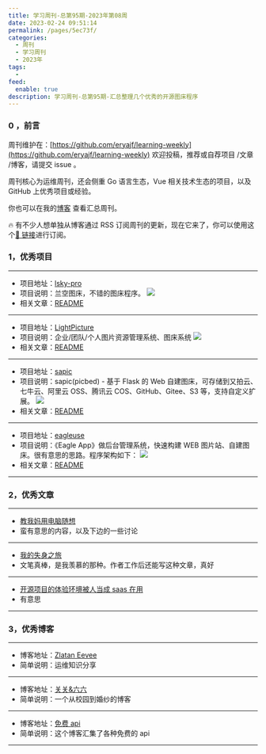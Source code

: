```yaml
---
title: 学习周刊-总第95期-2023年第08周
date: 2023-02-24 09:51:14
permalink: /pages/5ec73f/
categories:
  - 周刊
  - 学习周刊
  - 2023年
tags:
  -
feed:
  enable: true
description: 学习周刊-总第95期-汇总整理几个优秀的开源图床程序
---
```


### 0 ，前言

周刊维护在：[https://github.com/eryajf/learning-weekly](https://github.com/eryajf/learning-weekly) 欢迎投稿，推荐或自荐项目 /文章 /博客，请提交 issue 。

周刊核心为运维周刊，还会侧重 Go 语言生态，Vue 相关技术生态的项目，以及 GitHub 上优秀项目或经验。

你也可以在我的[博客](http://fsvip.gitee.io/hexo-theme-fluid//learning-weekly/) 查看汇总周刊。

🔥 有不少人想单独从博客通过 RSS 订阅周刊的更新，现在它来了，你可以使用这个[🔗 链接](http://fsvip.gitee.io/hexo-theme-fluid//learning-weekly.xml)进行订阅。

### 1，优秀项目

---

- 项目地址：[lsky-pro](https://github.com/lsky-org/lsky-pro)
- 项目说明：兰空图床，不错的图床程序。
  ![](http://t.eryajf.net/imgs/2023/02/1c26de6863eba107.png)
- 相关文章：[README](https://github.com/lsky-org/lsky-pro#readme)

---

- 项目地址：[LightPicture](https://github.com/osuuu/LightPicture)
- 项目说明：企业/团队/个人图片资源管理系统、图床系统
  ![](http://t.eryajf.net/imgs/2023/02/a7e869bf7d9ed412.png)
- 相关文章：[README](https://github.com/osuuu/LightPicture#readme)

---

- 项目地址：[sapic](https://github.com/sapicd/sapic)
- 项目说明：sapic(picbed) - 基于 Flask 的 Web 自建图床，可存储到又拍云、七牛云、阿里云 OSS、腾讯云 COS、GitHub、Gitee、S3 等，支持自定义扩展。
  ![](http://t.eryajf.net/imgs/2023/02/e5b6b5d455f308a5.png)
- 相关文章：[README](https://github.com/sapicd/sapic#readme)

---

- 项目地址：[eagleuse](https://github.com/meetqy/eagleuse)
- 项目说明：《Eagle App》做后台管理系统，快速构建 WEB 图片站、自建图床。很有意思的思路。程序架构如下：
  ![](http://t.eryajf.net/imgs/2023/02/d99f0777c4629596.webp)
- 相关文章：[README](https://github.com/meetqy/eagleuse#readme)

---

### 2，优秀文章

---

- [教我妈用电脑随想](https://v2ex.com/t/913276#reply29)
- 蛮有意思的内容，以及下边的一些讨论

---

- [我的失身之旅](https://eurychen.me/post/my-lost-virginity-trip/)
- 文笔真棒，是我羡慕的那种。作者工作后还能写这种文章，真好

---

- [开源项目的体验环境被人当成 saas 在用](https://v2ex.com/t/916597#;)
- 有意思

---

### 3，优秀博客

---

- 博客地址：[Zlatan Eevee](https://ieevee.com/)
- 简单说明：运维知识分享

---

- 博客地址：[关关&六六](https://www.gmcllp.cn/)
- 简单说明：一个从校园到婚纱的博客

---

- 博客地址：[免费 api](https://api.aa1.cn/)
- 简单说明：这个博客汇集了各种免费的 api

---
